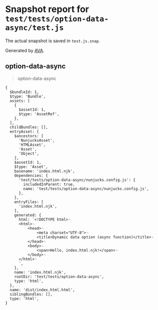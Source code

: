 # Snapshot report for `test/tests/option-data-async/test.js`

The actual snapshot is saved in `test.js.snap`.

Generated by [AVA](https://ava.li).

## option-data-async

> option-data-async

    {
      $bundleId: 1,
      $type: 'Bundle',
      assets: [
        {
          $assetId: 1,
          $type: 'AssetRef',
        },
      ],
      childBundles: [],
      entryAsset: {
        $ancestors: [
          'NunjucksAsset',
          'HTMLAsset',
          'Asset',
          'Object',
        ],
        $assetId: 1,
        $type: 'Asset',
        basename: 'index.html.njk',
        dependencies: {
          'test/tests/option-data-async/nunjucks.config.js': {
            includedInParent: true,
            name: 'test/tests/option-data-async/nunjucks.config.js',
          },
        },
        entryFiles: [
          'index.html.njk',
        ],
        generated: {
          html: `<!DOCTYPE html>␊
          <html>␊
              <head>␊
                  <meta charset="UTF-8">␊
                  <title>Dynamic data option (async function)</title>␊
              </head>␊
              <body>␊
                  <span>Hello, index.html.njk!</span>␊
              </body>␊
          </html>␊
          `,
        },
        name: 'index.html.njk',
        rootDir: 'test/tests/option-data-async',
        type: 'html',
      },
      name: 'dist/index.html.html',
      siblingBundles: [],
      type: 'html',
    }
